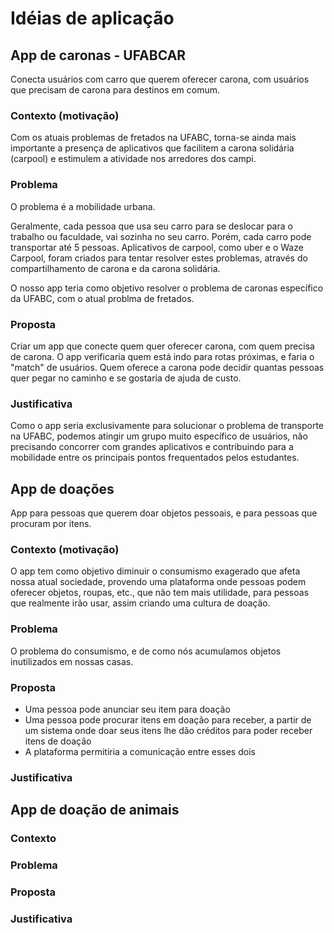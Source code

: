 # Idéias de aplicação

## App de caronas - UFABCAR

Conecta usuários com carro que querem oferecer carona, com usuários que precisam de carona para destinos em comum.

### Contexto (motivação)

Com os atuais problemas de fretados na UFABC, torna-se ainda mais importante a presença de aplicativos que facilitem a carona solidária (carpool) e estimulem a atividade nos arredores dos campi.

### Problema

O problema é a mobilidade urbana. 

Geralmente, cada pessoa que usa seu carro para se deslocar para o trabalho ou faculdade, vai sozinha no seu carro. Porém, cada carro pode transportar até 5 pessoas. Aplicativos de carpool, como uber e o Waze Carpool, foram criados para tentar resolver estes problemas, através do compartilhamento de carona e da carona solidária.

O nosso app teria como objetivo resolver o problema de caronas específico da UFABC, com o atual problma de fretados.

### Proposta

Criar um app que conecte quem quer oferecer carona, com quem precisa de carona. O app verificaria quem está indo para rotas próximas, e faria o "match" de usuários. Quem oferece a carona pode decidir quantas pessoas quer pegar no caminho e se gostaria de ajuda de custo.

### Justificativa

Como o app seria exclusivamente para solucionar o problema de transporte na UFABC, podemos atingir um grupo muito específico de usuários, não precisando concorrer com grandes aplicativos e contribuindo para a mobilidade entre os principais pontos frequentados pelos estudantes.

## App de doações

App para pessoas que querem doar objetos pessoais, e para pessoas que procuram por itens.

### Contexto (motivação)

O app tem como objetivo diminuir o consumismo exagerado que afeta nossa atual sociedade, provendo uma plataforma onde pessoas podem oferecer objetos, roupas, etc., que não tem mais utilidade, para pessoas que realmente irão usar, assim criando uma cultura de doação.

### Problema

O problema do consumismo, e de como nós acumulamos objetos inutilizados em nossas casas.

### Proposta

* Uma pessoa pode anunciar seu item para doação
* Uma pessoa pode procurar itens em doação para receber, a partir de um sistema onde doar seus itens lhe dão créditos para poder receber itens de doação
* A plataforma permitiria a comunicação entre esses dois

### Justificativa


## App de doação de animais

### Contexto
### Problema
### Proposta
### Justificativa
